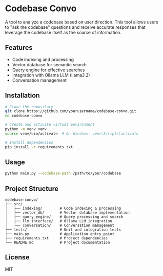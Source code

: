 # Codebase Convo

A tool to analyze a codebase based on user direction. This tool allows users to "ask the codebase" questions and receive accurate responses that leverage the codebase itself as the source of information.

## Features

- Code indexing and processing
- Vector database for semantic search
- Query engine for effective searches
- Integration with Ollama LLM (llama3.2)
- Conversation management

## Installation

```bash
# Clone the repository
git clone https://github.com/yourusername/codebase-convo.git
cd codebase-convo

# Create and activate virtual environment
python -m venv venv
source venv/bin/activate  # On Windows: venv\Scripts\activate

# Install dependencies
pip install -r requirements.txt
```

## Usage

```bash
python main.py --codebase-path /path/to/your/codebase
```

## Project Structure

```
codebase-convo/
├── src/
│   ├── indexing/        # Code indexing & processing
│   ├── vector_db/       # Vector database implementation
│   ├── query_engine/    # Query processing and search
│   ├── llm_interface/   # Ollama LLM integration
│   └── conversation/    # Conversation management
├── tests/               # Unit and integration tests
├── main.py              # Application entry point
├── requirements.txt     # Project dependencies
└── README.md            # Project documentation
```

## License

MIT
